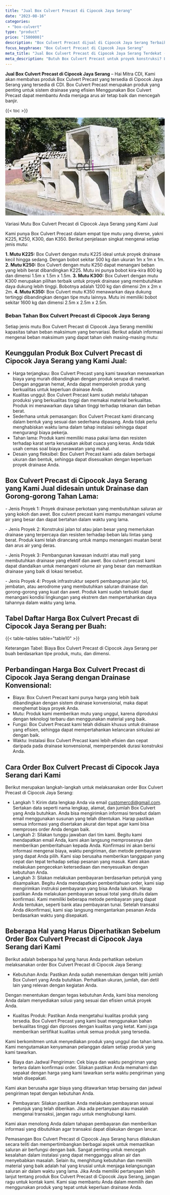 ```yaml
---
title: "Jual Box Culvert Precast di Cipocok Jaya Serang"
date: "2023-08-16"
categories:
 - "box-culvert"
type: "product"
price: "[500000]"
description: "Box Culvert Precast dijual di Cipocok Jaya Serang Terbaik. Box Culvert Precast unggulan untuk kebutuhan konstruksi dengan performa optimal. Konsultasikan kebutuhan Anda sekarang."
focus_keyphrase: "Box Culvert Precast di Cipocok Jaya Serang"
meta_title: "Jual Box Culvert Precast di Cipocok Jaya Serang Terdekat - CDI"
meta_description: "Butuh Box Culvert Precast untuk proyek konstruksi? Layanan profesional kami siap membantu dengan penawaran kompetitif. Klik untuk penawaran istimewa."
---
```


**Jual Box Culvert Precast di Cipocok Jaya Serang** – Hai Mitra CDI, Kami akan membahas produk Box Culvert Precast yang tersedia di Cipocok Jaya Serang yang tersedia di CDI. Box Culvert Precast merupakan produk yang penting untuk sistem drainase yang efisien Menggunakan Box Culvert Precast dapat membantu Anda menjaga arus air tetap baik dan mencegah banjir.

{{< toc >}}

![Jual Box Culvert Precast di Cipocok Jaya Serang](/images/box-culvert/box-culvert-17.jpg)

Variasi Mutu Box Culvert Precast di Cipocok Jaya Serang yang Kami Jual

Kami punya Box Culvert Precast dalam empat tipe mutu yang diverse, yakni K225, K250, K300, dan K350. Berikut penjelasan singkat mengenai setiap jenis mutu:

**1\. Mutu K225:** Box Culvert dengan mutu K225 ideal untuk proyek drainase kecil hingga sedang. Dengan bobot sekitar 500 kg dan ukuran 1m x 1m x 1m.
**2\. Mutu K250:** Box Culvert dengan mutu K250 dapat menangani beban yang lebih berat dibandingkan K225. Mutu ini punya bobot kira-kira 800 kg dan dimensi 1.5m x 1.5m x 1.5m.
**3\. Mutu K300:** Box Culvert dengan mutu K300 merupakan pilihan terbaik untuk proyek drainase yang membutuhkan daya dukung lebih tinggi. Bobotnya adalah 1200 kg dan dimensi 2m x 2m x 2m.
**4\. Mutu K350:** Box Culvert mutu K350 menawarkan daya dukung tertinggi dibandingkan dengan tipe mutu lainnya. Mutu ini memiliki bobot sekitar 1600 kg dan dimensi 2.5m x 2.5m x 2.5m.

### Beban Tahan Box Culvert Precast di Cipocok Jaya Serang

Setiap jenis mutu Box Culvert Precast di Cipocok Jaya Serang memiliki kapasitas tahan beban maksimum yang bervariasi. Berikut adalah informasi mengenai beban maksimum yang dapat tahan oleh masing-masing mutu: 

## Keunggulan Produk Box Culvert Precast di Cipocok Jaya Serang yang Kami Jual:

*   Harga terjangkau: Box Culvert Precast yang kami tawarkan menawarkan biaya yang murah dibandingkan dengan produk serupa di market. Dengan anggaran hemat, Anda dapat memperoleh produk yang berkualitas untuk keperluan drainase Anda.
*   Kualitas unggul: Box Culvert Precast kami sudah melalui tahapan produksi yang berkualitas tinggi dan memakai material berkualitas. Produk ini menawarkan daya tahan tinggi terhadap tekanan dan beban berat.
*   Sederhana untuk pemasangan: Box Culvert Precast kami dirancang dalam bentuk yang sesuai dan sederhana dipasang. Anda tidak perlu menghabiskan waktu lama dalam tahap instalasi sehingga dapat mengurangi biaya pekerja.
*   Tahan lama: Produk kami memiliki masa pakai lama dan resisten terhadap karat serta kerusakan akibat cuaca yang keras. Anda tidak usah cemas soal biaya perawatan yang mahal.
*   Desain yang fleksibel: Box Culvert Precast kami ada dalam berbagai ukuran dan bentuk, sehingga dapat disesuaikan dengan keperluan proyek drainase Anda.

## Box Culvert Precast di Cipocok Jaya Serang yang Kami Jual didesain untuk Drainase dan Gorong-gorong Tahan Lama:

\- Jenis Proyek 1: Proyek drainase perkotaan yang membutuhkan saluran air yang kokoh dan awet. Box culvert precast kami mampu menangani volume air yang besar dan dapat bertahan dalam waktu yang lama.

\- Jenis Proyek 2: Konstruksi jalan tol atau jalan besar yang memerlukan drainase yang terpercaya dan resisten terhadap beban lalu lintas yang berat. Produk kami telah dirancang untuk mampu menangani muatan berat dan arus air yang deras.

\- Jenis Proyek 3: Pembangunan kawasan industri atau mall yang membutuhkan drainase yang efektif dan awet. Box culvert precast kami dapat diandalkan untuk menangani volume air yang besar dan memastikan drainase yang baik di lokasi tersebut.

\- Jenis Proyek 4: Proyek infrastruktur seperti pembangunan jalur tol, jembatan, atau aerodrome yang membutuhkan saluran drainase dan gorong-gorong yang kuat dan awet. Produk kami sudah terbukti dapat menangani kondisi lingkungan yang ekstrem dan mempertahankan daya tahannya dalam waktu yang lama.

## Tabel Daftar Harga Box Culvert Precast di Cipocok Jaya Serang per Buah:

{{< table-tables table="table10" >}}

Keterangan Tabel: Biaya Box Culvert Precast di Cipocok Jaya Serang per buah berdasarkan tipe produk, mutu, dan dimensi.

## Perbandingan Harga Box Culvert Precast di Cipocok Jaya Serang dengan Drainase Konvensional:

*   Biaya: Box Culvert Precast kami punya harga yang lebih baik dibandingkan dengan sistem drainase konvensional, maka dapat menghemat biaya proyek Anda.
*   Mutu: Produk kami memberikan mutu yang unggul, karena diproduksi dengan teknologi terbaru dan menggunakan material yang baik.
*   Fungsi: Box Culvert Precast kami telah didisain khusus untuk drainase yang efisien, sehingga dapat mempertahankan kelancaran sirkulasi air dengan baik.
*   Waktu: Instalasi Box Culvert Precast kami lebih efisien dan cepat daripada pada drainase konvensional, memperpendek durasi konstruksi Anda.

## Cara Order Box Culvert Precast di Cipocok Jaya Serang dari Kami

Berikut merupakan langkah-langkah untuk melaksanakan order Box Culvert Precast di Cipocok Jaya Serang:

*   Langkah 1: Kirim data lengkap Anda via email customercdi@gmail.com. Sertakan data seperti nama lengkap, alamat, dan jumlah Box Culvert yang Anda butuhkan.
Anda bisa mengirimkan informasi tersebut dalam email menggunakan susunan yang telah ditentukan. Harap pastikan semua informasi yang disertakan akurat dan tepat agar kami bisa memproses order Anda dengan baik.
*   Langkah 2: Silakan tunggu jawaban dari tim kami. Begitu kami mendapatkan email Anda, kami akan langsung memprosesnya dan memberikan pemberitahuan kepada Anda. Konfirmasi ini akan berisi informasi mengenai biaya, waktu pengiriman, dan metode pembayaran yang dapat Anda pilih.
Kami siap berusaha memberikan tanggapan yang cepat dan tepat terhadap setiap pesanan yang masuk. Kami akan melakukan pengecekan ketersediaan dan menyesuaikan dengan kebutuhan Anda.
*   Langkah 3: Silakan melakukan pembayaran berdasarkan petunjuk yang disampaikan. Begitu Anda mendapatkan pemberitahuan order, kami siap mengirimkan instruksi pembayaran yang bisa Anda lakukan. Harap pastikan Anda melakukan pembayaran sesuai total yang ditulis dalam konfirmasi.
Kami memiliki beberapa metode pembayaran yang dapat Anda tentukan, seperti bank atau pembayaran tunai. Setelah transaksi Anda dikonfirmasi, kami siap langsung mengantarkan pesanan Anda berdasarkan waktu yang disepakati.

## Beberapa Hal yang Harus Diperhatikan Sebelum Order Box Culvert Precast di Cipocok Jaya Serang dari Kami

Berikut adalah beberapa hal yang harus Anda perhatikan sebelum melaksanakan order Box Culvert Precast di Cipocok Jaya Serang:

*   Kebutuhan Anda: Pastikan Anda sudah menentukan dengan teliti jumlah Box Culvert yang Anda butuhkan. Perhatikan ukuran, jumlah, dan detil lain yang relevan dengan kegiatan Anda.

Dengan menentukan dengan tegas kebutuhan Anda, kami bisa menolong Anda dalam menyediakan solusi yang sesuai dan efisien untuk proyek Anda.
*   Kualitas Produk: Pastikan Anda mengetahui kualitas produk yang tersedia. Box Culvert Precast yang kami buat menggunakan bahan berkualitas tinggi dan diproses dengan kualitas yang ketat. Kami juga memberikan sertifikat kualitas untuk semua produk yang tersedia.

Kami berkomitmen untuk menyediakan produk yang unggul dan tahan lama. Kami mengutamakan kenyamanan pelanggan dalam setiap produk yang kami tawarkan.
*   Biaya dan Jadwal Pengiriman: Cek biaya dan waktu pengiriman yang tertera dalam konfirmasi order. Silakan pastikan Anda memahami dan sepakat dengan harga yang kami tawarkan serta waktu pengiriman yang telah disepakati.

Kami akan berusaha agar biaya yang ditawarkan tetap bersaing dan jadwal pengiriman tepat dengan kebutuhan Anda.
*   Pembayaran: Silakan pastikan Anda melakukan pembayaran sesuai petunjuk yang telah diberikan. Jika ada pertanyaan atau masalah mengenai transaksi, jangan ragu untuk menghubungi kami.

Kami akan menolong Anda dalam tahapan pembayaran dan memberikan informasi yang dibutuhkan agar transaksi dapat dilakukan dengan lancar.

Pemasangan Box Culvert Precast di Cipocok Jaya Serang harus dilakukan secara teliti dan mempertimbangkan berbagai aspek untuk memastikan saluran air berfungsi dengan baik. Sangat penting untuk mencegah kesalahan dalam instalasi yang dapat mengganggu aliran air dan menyebabkan masalah. Selain itu, menghitung kebutuhan dan memilih material yang baik adalah hal yang krusial untuk menjaga kelangsungan saluran air dalam waktu yang lama. Jika Anda memiliki pertanyaan lebih lanjut tentang produk Box Culvert Precast di Cipocok Jaya Serang, jangan ragu untuk kontak kami. Kami siap membantu Anda dalam memilih dan menggunakan produk yang tepat untuk keperluan drainase Anda.